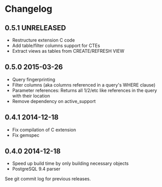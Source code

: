 # Changelog

## 0.5.1    UNRELEASED

* Restructure extension C code
* Add table/filter columns support for CTEs
* Extract views as tables from CREATE/REFRESH VIEW


## 0.5.0    2015-03-26

* Query fingerprinting
* Filter columns (aka columns referenced in a query's WHERE clause)
* Parameter references: Returns all $1/$2/etc like references in the query with their location
* Remove dependency on active_support


## 0.4.1    2014-12-18

* Fix compilation of C extension
* Fix gemspec


## 0.4.0    2014-12-18

* Speed up build time by only building necessary objects
* PostgreSQL 9.4 parser


See git commit log for previous releases.
